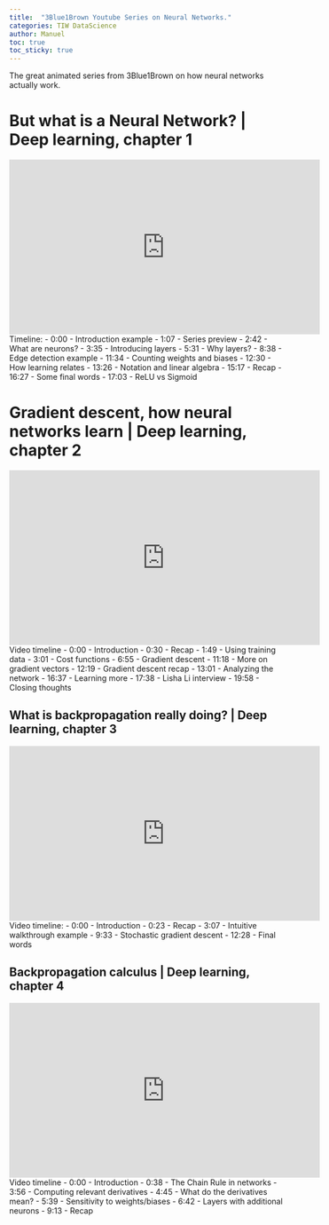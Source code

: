 ```yaml
---
title:  "3Blue1Brown Youtube Series on Neural Networks."
categories: TIW DataScience
author: Manuel
toc: true
toc_sticky: true
---
```


The great animated series from 3Blue1Brown on how neural networks actually work.

# But what is a Neural Network? | Deep learning, chapter 1

<iframe width="560" height="315" src="https://www.youtube.com/embed/aircAruvnKk" frameborder="0" allow="accelerometer; autoplay; clipboard-write; encrypted-media; gyroscope; picture-in-picture" allowfullscreen></iframe>
 <br>
Timeline:  
- 0:00 - Introduction example  
- 1:07 - Series preview  
- 2:42 - What are neurons?  
- 3:35 - Introducing layers  
- 5:31 - Why layers?  
- 8:38 - Edge detection example  
- 11:34 - Counting weights and biases  
- 12:30 - How learning relates  
- 13:26 - Notation and linear algebra  
- 15:17 - Recap  
- 16:27 - Some final words  
- 17:03 - ReLU vs Sigmoid  


# Gradient descent, how neural networks learn | Deep learning, chapter 2

<iframe width="560" height="315" src="https://www.youtube.com/embed/IHZwWFHWa-w" frameborder="0" allow="accelerometer; autoplay; clipboard-write; encrypted-media; gyroscope; picture-in-picture" allowfullscreen></iframe>
<br>
Video timeline  
- 0:00 - Introduction  
- 0:30 - Recap  
- 1:49 - Using training data  
- 3:01 - Cost functions  
- 6:55 - Gradient descent  
- 11:18 - More on gradient vectors  
- 12:19 - Gradient descent recap  
- 13:01 - Analyzing the network  
- 16:37 - Learning more  
- 17:38 - Lisha Li interview  
- 19:58 - Closing thoughts  


## What is backpropagation really doing? | Deep learning, chapter 3

<iframe width="560" height="315" src="https://www.youtube.com/embed/Ilg3gGewQ5U" frameborder="0" allow="accelerometer; autoplay; clipboard-write; encrypted-media; gyroscope; picture-in-picture" allowfullscreen></iframe>
<br>
Video timeline:  
- 0:00 - Introduction  
- 0:23 - Recap  
- 3:07 - Intuitive walkthrough example  
- 9:33 - Stochastic gradient descent  
- 12:28 - Final words

## Backpropagation calculus | Deep learning, chapter 4

<iframe width="560" height="315" src="https://www.youtube.com/embed/tIeHLnjs5U8" frameborder="0" allow="accelerometer; autoplay; clipboard-write; encrypted-media; gyroscope; picture-in-picture" allowfullscreen></iframe>
<br>
Video timeline  
- 0:00 - Introduction  
- 0:38 - The Chain Rule in networks  
- 3:56 - Computing relevant derivatives  
- 4:45 - What do the derivatives mean?  
- 5:39 - Sensitivity to weights/biases  
- 6:42 - Layers with additional neurons  
- 9:13 - Recap
